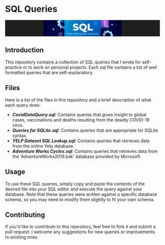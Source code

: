 # SQL Queries
![](sql_.png)
## Introduction
This repository contains a collection of SQL queries that I wrote for self-practice or to work on personal projects. Each sql file contains a list of well formatted queries that are self-explanatory.

## Files
Here is a list of the files in this repository and a brief description of what each query does:

- **_CovidDataQuery.sql_**: Contains queries that gives insight to global cases, vaccinations and deaths resulting from the deadly COVID-19 virus.
- **_Queries for SQLite.sql_**: Contains queries that are appropriate for SQLite syntax.
- **_YELP Dataset SQL Lookup.sql_**: Contains queries that retrieves data from the online Yelp database.
- **_Adventure Works Cycles.sql_**: Contains queries that retrieves data from the 'AdventureWorks2019.bak' database provided by Microsoft.

## Usage
To use these SQL queries, simply copy and paste the contents of the desired file into your SQL editor and execute the query against your database. Note that these queries were written against a specific database schema, so you may need to modify them slightly to fit your own schema.

## Contributing
If you'd like to contribute to this repository, feel free to fork it and submit a pull request. I welcome any suggestions for new queries or improvements to existing ones.
